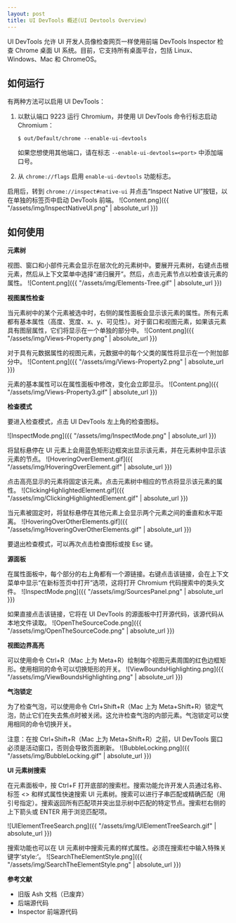 ```yaml
---
layout: post
title: UI DevTools 概述(UI Devtools Overview)
---
```


UI DevTools 允许 UI 开发人员像检查网页一样使用前端 DevTools Inspector 检查 Chrome 桌面 UI 系统。目前，它支持所有桌面平台，包括 Linux、Windows、Mac 和 ChromeOS。

## 如何运行

有两种方法可以启用 UI DevTools：

1. 以默认端口 9223 运行 Chromium，并使用 UI DevTools 命令行标志启动 Chromium：

   ```
   $ out/Default/chrome --enable-ui-devtools
   ```

   如果您想使用其他端口，请在标志 `--enable-ui-devtools=<port>` 中添加端口号。

2. 从 `chrome://flags` 启用 `enable-ui-devtools` 功能标志。

启用后，转到 `chrome://inspect#native-ui` 并点击“Inspect Native UI”按钮，以在单独的标签页中启动 DevTools 前端。
![Content.png]({{ "/assets/img/InspectNativeUI.png" | absolute_url }})

## 如何使用

**元素树**

视图、窗口和小部件元素会显示在层次化的元素树中。要展开元素树，右键点击根元素，然后从上下文菜单中选择“递归展开”。然后，点击元素节点以检查该元素的属性。
![Content.png]({{ "/assets/img/Elements-Tree.gif" | absolute_url }})

**视图属性检查**

当元素树中的某个元素被选中时，右侧的属性面板会显示该元素的属性。所有元素都有基本属性（高度、宽度、x、y、可见性）。对于窗口和视图元素，如果该元素具有图层属性，它们将显示在一个单独的部分中。
![Content.png]({{ "/assets/img/Views-Property.png" | absolute_url }})

对于具有元数据属性的视图元素，元数据中的每个父类的属性将显示在一个附加部分中。
![Content.png]({{ "/assets/img/Views-Property2.png" | absolute_url }})

元素的基本属性可以在属性面板中修改，变化会立即显示。
![Content.png]({{ "/assets/img/Views-Property3.gif" | absolute_url }})

**检查模式**

要进入检查模式，点击 UI DevTools 左上角的检查图标。

![InspectMode.png]({{ "/assets/img/InspectMode.png" | absolute_url }})

将鼠标悬停在 UI 元素上会用蓝色矩形边框突出显示该元素，并在元素树中显示该元素的节点。
![HoveringOverElement.gif]({{ "/assets/img/HoveringOverElement.gif" | absolute_url }})

点击高亮显示的元素将固定该元素。点击元素树中相应的节点将显示该元素的属性。
![ClickingHighlightedElement.gif]({{ "/assets/img/ClickingHighlightedElement.gif" | absolute_url }})


当元素被固定时，将鼠标悬停在其他元素上会显示两个元素之间的垂直和水平距离。
![HoveringOverOtherElements.gif]({{ "/assets/img/HoveringOverOtherElements.gif" | absolute_url }})

要退出检查模式，可以再次点击检查图标或按 Esc 键。

**源面板**

在属性面板中，每个部分的右上角都有一个源链接。右键点击该链接，会在上下文菜单中显示“在新标签页中打开”选项，这将打开 Chromium 代码搜索中的类头文件。
![InspectMode.png]({{ "/assets/img/SourcesPanel.png" | absolute_url }})

如果直接点击该链接，它将在 UI DevTools 的源面板中打开源代码，该源代码从本地文件读取。
![OpenTheSourceCode.png]({{ "/assets/img/OpenTheSourceCode.png" | absolute_url }})

**视图边界高亮**

可以使用命令 Ctrl+R（Mac 上为 Meta+R）绘制每个视图元素周围的红色边框矩形。使用相同的命令可以切换矩形的开关。
![ViewBoundsHighlighting.png]({{ "/assets/img/ViewBoundsHighlighting.png" | absolute_url }})

**气泡锁定**

为了检查气泡，可以使用命令 Ctrl+Shift+R（Mac 上为 Meta+Shift+R）锁定气泡，防止它们在失去焦点时被关闭。这允许检查气泡的内部元素。气泡锁定可以使用相同的命令切换开关。

注意：在按 Ctrl+Shift+R（Mac 上为 Meta+Shift+R）之前，UI DevTools 窗口必须是活动窗口，否则会导致页面刷新。
![BubbleLocking.png]({{ "/assets/img/BubbleLocking.gif" | absolute_url }})

**UI 元素树搜索**

在元素面板中，按 Ctrl+F 打开底部的搜索栏。搜索功能允许开发人员通过名称、标签 <> 和样式属性快速搜索 UI 元素树。搜索可以进行子串匹配或精确匹配（用引号指定）。搜索返回所有匹配项并突出显示树中匹配的特定节点。搜索栏右侧的上下箭头或 ENTER 用于浏览匹配项。

![UIElementTreeSearch.png]({{ "/assets/img/UIElementTreeSearch.gif" | absolute_url }})

搜索功能也可以在 UI 元素树中搜索元素的样式属性。必须在搜索栏中输入特殊关键字‘style:’。
![SearchTheElementStyle.png]({{ "/assets/img/SearchTheElementStyle.png" | absolute_url }})

**参考文献**

- 旧版 Ash 文档（已废弃）
- 后端源代码
- Inspector 前端源代码

